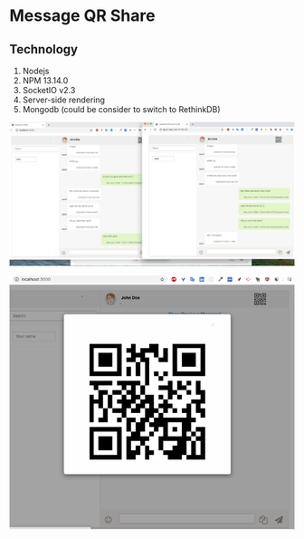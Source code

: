 # Message QR Share

## Technology
1. Nodejs
2. NPM 13.14.0
3. SocketIO v2.3
4. Server-side rendering
5. Mongodb (could be consider to switch to RethinkDB)

![Demo image](./presentation/chat.png)

![Demo image](./presentation/qr.png)